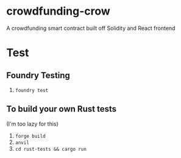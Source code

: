 # crowdfunding-crow
A crowdfunding smart contract built off Solidity and React frontend

# Test
## Foundry Testing
1. ``` foundry test ```

## To build your own Rust tests
(I'm too lazy for this)
1. ``` forge build ```
2. ``` anvil ```
3. ``` cd rust-tests && cargo run ```